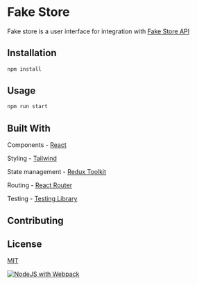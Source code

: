 # Fake Store

Fake store is a user interface for integration with [Fake Store API](http://fakestoreapi.com)

## Installation

```bash
npm install
```

## Usage

```bash
npm run start
```

## Built With

Components - [React](https://react.dev/)

Styling - [Tailwind](https://tailwindcss.com/)

State management - [Redux Toolkit](https://redux-toolkit.js.org/)

Routing - [React Router](https://reactrouter.com/en/main)

Testing - [Testing Library](https://testing-library.com/)

## Contributing

## License

[MIT](https://choosealicense.com/licenses/mit/)

[![NodeJS with Webpack](https://github.com/fralewsmi/fake-store-ui/actions/workflows/webpack.yml/badge.svg)](https://github.com/fralewsmi/fake-store-ui/actions/workflows/webpack.yml)
